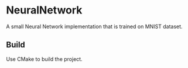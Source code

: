 # NeuralNetwork

A small Neural Network implementation that is trained on MNIST dataset.

## Build

Use CMake to build the project.
